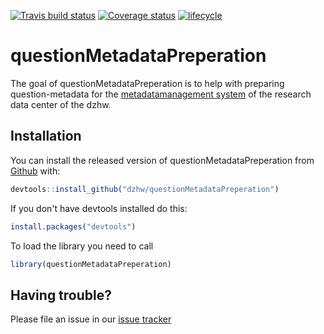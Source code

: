
<!-- README.md is generated from README.Rmd. Please edit that file -->

[![Travis build
status](https://travis-ci.org/dzhw/questionMetadataPreperation.svg?branch=master)](https://travis-ci.org/dzhw/questionMetadataPreperation)
[![Coverage
status](https://codecov.io/gh/dzhw/questionMetadataPreperation/branch/master/graph/badge.svg)](https://codecov.io/github/dzhw/questionMetadataPreperation?branch=master)
[![lifecycle](https://img.shields.io/badge/lifecycle-experimental-orange.svg)](https://www.tidyverse.org/lifecycle/#experimental)

# questionMetadataPreperation

The goal of questionMetadataPreperation is to help with preparing
question-metadata for the [metadatamanagement
system](https://metadata.fdz.dzhw.eu) of the research data center of the
dzhw.

## Installation

You can install the released version of questionMetadataPreperation from
[Github](https://github.com/dzhw/questionMetadataPreperation) with:

``` r
devtools::install_github("dzhw/questionMetadataPreperation")
```

If you don't have devtools installed do this:

``` r
install.packages("devtools")
```

To load the library you need to call

``` r
library(questionMetadataPreperation)
```


## Having trouble?

Please file an issue in our [issue
tracker](https://github.com/dzhw/metadatamanagement/issues)
